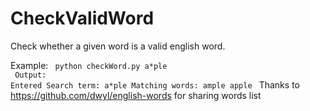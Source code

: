 # CheckValidWord
Check whether a given word is a valid english word. </br>

Example: <code> python checkWord.py a\*ple</code>
<br/>
<code>
Output: Entered Search term: a\*ple
Matching words: 
ample
apple
</code>
Thanks to https://github.com/dwyl/english-words for sharing words list
